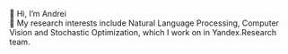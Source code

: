👋 Hi, I’m Andrei <br />
👀 My research interests include Natural Language Processing, Computer Vision and Stochastic Optimization, which I work on in Yandex.Research team. <!--- You may find out more about me [here](https://andron00e.github.io).<br /> -->
